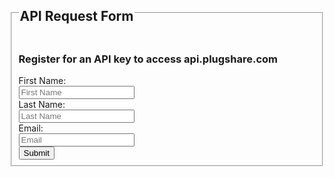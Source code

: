 <form action="https://formspree.io/joe@recargo.com" method="POST" id="access">
  <fieldset>
    <legend><h2>API Request Form</h2></legend>
    <h3>Register for an API key to access api.plugshare.com</h3>
    <div class="fields">
      <div class="input-field">
        <label for="firstname">First Name:</label><br>
        <input type="text" name="firstname" id="firstname" value="" placeholder="First Name">
      </div>
      <div class="input-field">
        <label for="lastname">Last Name:</label><br>
        <input type="text" name="lastname" id="lastname" value="" placeholder="Last Name">
      </div>
      <div class="input-field">
        <label for="email">Email:</label><br>
        <input type="text" name="email" id="email" value="" placeholder="Email">
      </div>
    </div>
    <input type="submit" value="Submit">
  </fieldset>
</form>